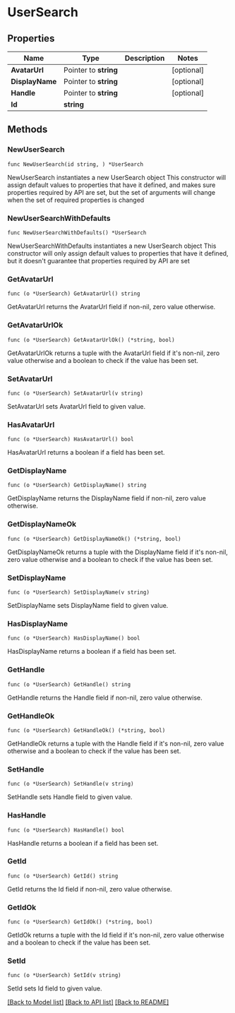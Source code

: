 # UserSearch

## Properties

Name | Type | Description | Notes
------------ | ------------- | ------------- | -------------
**AvatarUrl** | Pointer to **string** |  | [optional] 
**DisplayName** | Pointer to **string** |  | [optional] 
**Handle** | Pointer to **string** |  | [optional] 
**Id** | **string** |  | 

## Methods

### NewUserSearch

`func NewUserSearch(id string, ) *UserSearch`

NewUserSearch instantiates a new UserSearch object
This constructor will assign default values to properties that have it defined,
and makes sure properties required by API are set, but the set of arguments
will change when the set of required properties is changed

### NewUserSearchWithDefaults

`func NewUserSearchWithDefaults() *UserSearch`

NewUserSearchWithDefaults instantiates a new UserSearch object
This constructor will only assign default values to properties that have it defined,
but it doesn't guarantee that properties required by API are set

### GetAvatarUrl

`func (o *UserSearch) GetAvatarUrl() string`

GetAvatarUrl returns the AvatarUrl field if non-nil, zero value otherwise.

### GetAvatarUrlOk

`func (o *UserSearch) GetAvatarUrlOk() (*string, bool)`

GetAvatarUrlOk returns a tuple with the AvatarUrl field if it's non-nil, zero value otherwise
and a boolean to check if the value has been set.

### SetAvatarUrl

`func (o *UserSearch) SetAvatarUrl(v string)`

SetAvatarUrl sets AvatarUrl field to given value.

### HasAvatarUrl

`func (o *UserSearch) HasAvatarUrl() bool`

HasAvatarUrl returns a boolean if a field has been set.

### GetDisplayName

`func (o *UserSearch) GetDisplayName() string`

GetDisplayName returns the DisplayName field if non-nil, zero value otherwise.

### GetDisplayNameOk

`func (o *UserSearch) GetDisplayNameOk() (*string, bool)`

GetDisplayNameOk returns a tuple with the DisplayName field if it's non-nil, zero value otherwise
and a boolean to check if the value has been set.

### SetDisplayName

`func (o *UserSearch) SetDisplayName(v string)`

SetDisplayName sets DisplayName field to given value.

### HasDisplayName

`func (o *UserSearch) HasDisplayName() bool`

HasDisplayName returns a boolean if a field has been set.

### GetHandle

`func (o *UserSearch) GetHandle() string`

GetHandle returns the Handle field if non-nil, zero value otherwise.

### GetHandleOk

`func (o *UserSearch) GetHandleOk() (*string, bool)`

GetHandleOk returns a tuple with the Handle field if it's non-nil, zero value otherwise
and a boolean to check if the value has been set.

### SetHandle

`func (o *UserSearch) SetHandle(v string)`

SetHandle sets Handle field to given value.

### HasHandle

`func (o *UserSearch) HasHandle() bool`

HasHandle returns a boolean if a field has been set.

### GetId

`func (o *UserSearch) GetId() string`

GetId returns the Id field if non-nil, zero value otherwise.

### GetIdOk

`func (o *UserSearch) GetIdOk() (*string, bool)`

GetIdOk returns a tuple with the Id field if it's non-nil, zero value otherwise
and a boolean to check if the value has been set.

### SetId

`func (o *UserSearch) SetId(v string)`

SetId sets Id field to given value.



[[Back to Model list]](../README.md#documentation-for-models) [[Back to API list]](../README.md#documentation-for-api-endpoints) [[Back to README]](../README.md)


